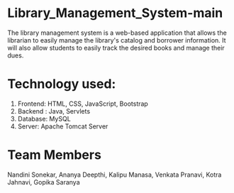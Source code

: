 # Library_Management_System-main
  The library management system is a web-based application that allows the librarian to easily manage the library's catalog and borrower information. It will also allow students to easily track the desired books and manage their dues.

# Technology used:
 1. Frontend: HTML, CSS, JavaScript, Bootstrap
 2. Backend : Java, Servlets
 3. Database: MySQL
 4. Server: Apache Tomcat Server

# Team Members
 Nandini Sonekar, 
 Ananya Deepthi, 
 Kalipu Manasa, 
 Venkata Pranavi, 
 Kotra Jahnavi, 
 Gopika Saranya 
 

